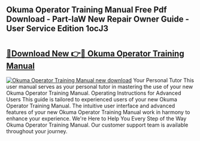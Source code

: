 ## Okuma Operator Training Manual Free Pdf Download - Part-IaW New Repair Owner Guide - User Service Edition 1ocJ3

# <h2><a href="http://bc86074.oget.top/?id=Okuma+Operator+Training+Manual">🔗Download New 👉🔴 Okuma Operator Training Manual</a></h2>

[![Okuma Operator Training Manual new download](https://i.imgur.com/5g1atiW.png)](http://bc86074.oget.top/?id=Okuma+Operator+Training+Manual)
Your Personal Tutor This user manual serves as your personal tutor in mastering the use of your new Okuma Operator Training Manual. Operating Instructions for Advanced Users This guide is tailored to experienced users of your new Okuma Operator Training Manual. The intuitive user interface and advanced features of your new Okuma Operator Training Manual work in harmony to enhance your experience. We're Here to Help You Every Step of the Way Okuma Operator Training Manual. Our customer support team is available throughout your journey.

